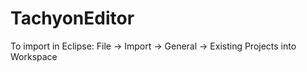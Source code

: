 # TachyonEditor

To import in Eclipse: File -> Import -> General -> Existing Projects into Workspace